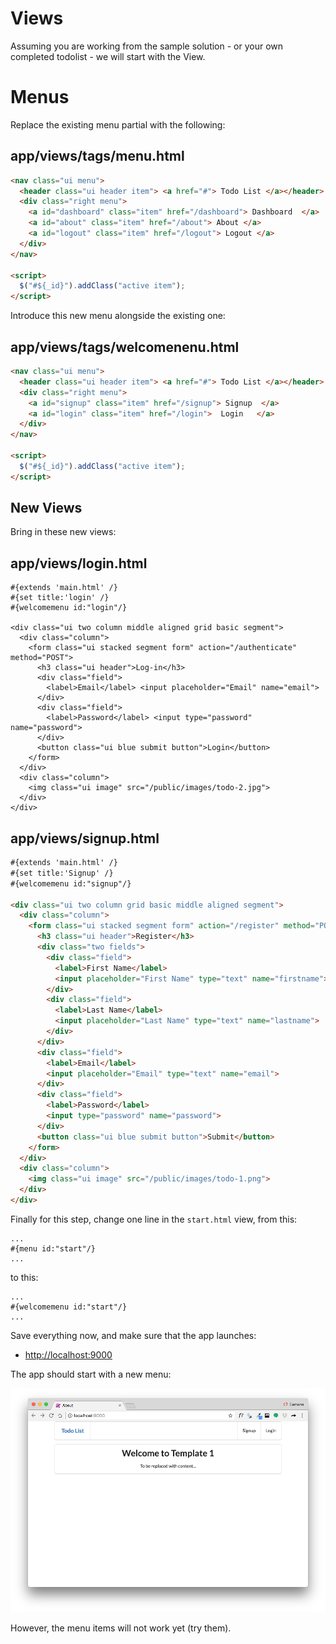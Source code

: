 # Views

Assuming you are working from the sample solution - or your own completed todolist - we will start with the View.

# Menus

Replace the existing menu partial with the following:

## app/views/tags/menu.html

~~~html
<nav class="ui menu">
  <header class="ui header item"> <a href="#"> Todo List </a></header>
  <div class="right menu">
    <a id="dashboard" class="item" href="/dashboard"> Dashboard  </a>
    <a id="about" class="item" href="/about"> About </a>
    <a id="logout" class="item" href="/logout"> Logout </a>
  </div>
</nav>

<script>
  $("#${_id}").addClass("active item");
</script>
~~~

Introduce this new menu alongside the existing one:

## app/views/tags/welcomenenu.html

~~~html
<nav class="ui menu">
  <header class="ui header item"> <a href="#"> Todo List </a></header>
  <div class="right menu">
    <a id="signup" class="item" href="/signup"> Signup  </a>
    <a id="login" class="item" href="/login">  Login   </a>
  </div>
</nav>

<script>
  $("#${_id}").addClass("active item");
</script>
~~~ 

## New Views

Bring in these new views:

## app/views/login.html

~~~
#{extends 'main.html' /}
#{set title:'login' /}
#{welcomemenu id:"login"/}

<div class="ui two column middle aligned grid basic segment">
  <div class="column">
    <form class="ui stacked segment form" action="/authenticate" method="POST">
      <h3 class="ui header">Log-in</h3>
      <div class="field">
        <label>Email</label> <input placeholder="Email" name="email">
      </div>
      <div class="field">
        <label>Password</label> <input type="password" name="password">
      </div>
      <button class="ui blue submit button">Login</button>
    </form>
  </div>
  <div class="column">
    <img class="ui image" src="/public/images/todo-2.jpg">
  </div>
</div>
~~~

## app/views/signup.html

~~~html
#{extends 'main.html' /}
#{set title:'Signup' /}
#{welcomemenu id:"signup"/}

<div class="ui two column grid basic middle aligned segment">
  <div class="column">
    <form class="ui stacked segment form" action="/register" method="POST">
      <h3 class="ui header">Register</h3>
      <div class="two fields">
        <div class="field">
          <label>First Name</label>
          <input placeholder="First Name" type="text" name="firstname">
        </div>
        <div class="field">
          <label>Last Name</label>
          <input placeholder="Last Name" type="text" name="lastname">
        </div>
      </div>
      <div class="field">
        <label>Email</label>
        <input placeholder="Email" type="text" name="email">
      </div>
      <div class="field">
        <label>Password</label>
        <input type="password" name="password">
      </div>
      <button class="ui blue submit button">Submit</button>
    </form>
  </div>
  <div class="column">
    <img class="ui image" src="/public/images/todo-1.png">
  </div>
</div>
~~~

Finally for this step, change one line in the `start.html` view, from this:

~~~
...
#{menu id:"start"/}
...
~~~

to this:

~~~
...
#{welcomemenu id:"start"/}
...
~~~


Save everything now, and make sure that the app launches:

- <http://localhost:9000>

The app should start with a new menu:

![](img/01.png)

However, the menu items will not work yet (try them).

